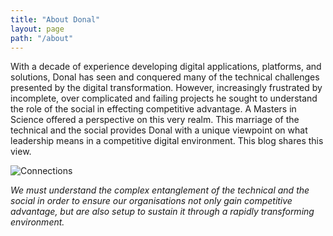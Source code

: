 ```yaml
---
title: "About Donal"
layout: page
path: "/about"
---
```


With a decade of experience developing digital applications, platforms, and solutions, Donal has seen and conquered many of the technical challenges presented by the digital transformation. However, increasingly frustrated by incomplete, over complicated and failing projects he sought to understand the role of the social in effecting competitive advantage. A Masters in Science offered a perspective on this very realm. This marriage of the technical and the social provides Donal with a unique viewpoint on what leadership means in a competitive digital environment. This blog shares this view.

![Connections](./connection.jpg)

*We must understand the complex entanglement of the technical and the social in order to ensure our organisations not only gain competitive advantage, but are also setup to sustain it through a rapidly transforming environment.*
